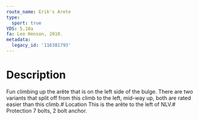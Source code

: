 ```yaml
---
route_name: Erik's Arete
type:
  sport: true
YDS: 5.10a
fa: Leo Henson, 2010.
metadata:
  legacy_id: '116381793'
---
```

# Description
Fun climbing up the arête that is on the left side of the bulge. There are two variants that split off from this climb to the left, mid-way up, both are rated easier than this climb.# Location
This is the arête to the left of NLV.# Protection
7 bolts, 2 bolt anchor.